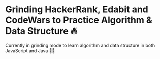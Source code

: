 # Grinding HackerRank, Edabit and CodeWars to Practice Algorithm & Data Structure 🔥

Currently in grinding mode to learn algorithm and data structure in both JavaScript and Java 👊🏽




